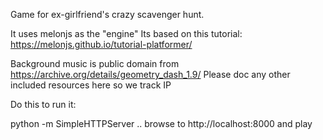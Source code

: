 Game for ex-girlfriend's crazy scavenger hunt.

It uses melonjs as the "engine"
Its based on this tutorial: https://melonjs.github.io/tutorial-platformer/

Background music is public domain from https://archive.org/details/geometry_dash_1.9/
Please doc any other included resources here so we track IP

Do this to run it:

python -m SimpleHTTPServer
.. browse to http://localhost:8000 and play
